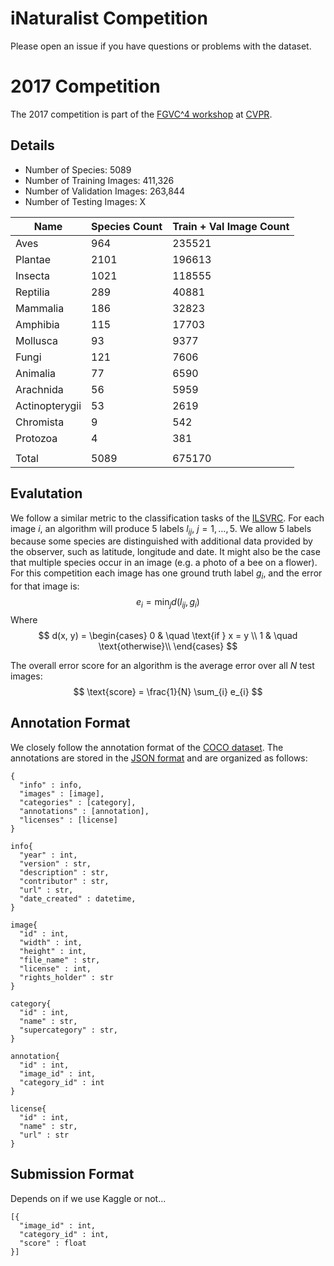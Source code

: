 # iNaturalist Competition 
Please open an issue if you have questions or problems with the dataset.

# 2017 Competition
The 2017 competition is part of the [FGVC^4 workshop](fgvc.org) at [CVPR](http://cvpr2017.thecvf.com/). 

## Details

* Number of Species: 5089
* Number of Training Images: 411,326 
* Number of Validation Images: 263,844
* Number of Testing Images: X


| Name | Species Count | Train + Val Image Count |
|------|---------------|-------------|
| Aves | 964 | 235521 | 
| Plantae | 2101 | 196613 |
| Insecta | 1021 | 118555 |
| Reptilia | 289 | 40881 |
| Mammalia | 186 | 32823 |
| Amphibia | 115 | 17703 |
| Mollusca | 93 | 9377 |
| Fungi | 121 | 7606 |
| Animalia | 77 | 6590 |
| Arachnida | 56 | 5959 |
| Actinopterygii | 53 | 2619 |
| Chromista | 9 | 542 |
| Protozoa | 4 | 381 |
| | | |
|Total| 5089 | 675170 |

## Evalutation
We follow a similar metric to the classification tasks of the [ILSVRC](http://image-net.org/challenges/LSVRC/2016/index#scene). For each image $i$, an algorithm will produce 5 labels $l_{ij}$, $j=1,\ldots,5$. We allow 5 labels because some species are distinguished with additional data provided by the observer, such as latitude, longitude and date. It might also be the case that multiple species occur in an image (e.g. a photo of a bee on a flower). For this competition each image has one ground truth label $g_i$, and the error for that image is:
$$
e_i = \min_{j}d(l_{ij}, g_i)
$$
Where
$$
d(x, y) = 
\begin{cases}
    0       & \quad \text{if } x = y \\
    1  & \quad \text{otherwise}\\
\end{cases}
$$

The overall error score for an algorithm is the average error over all $N$ test images:
$$
\text{score} = \frac{1}{N} \sum_{i} e_{i}
$$

## Annotation Format
We closely follow the annotation format of the [COCO dataset](http://mscoco.org/dataset/#download). The annotations are stored in the [JSON format](http://www.json.org/) and are organized as follows:
```
{
  "info" : info,
  "images" : [image],
  "categories" : [category],
  "annotations" : [annotation],
  "licenses" : [license]
}  

info{
  "year" : int,
  "version" : str,
  "description" : str,
  "contributor" : str,
  "url" : str,
  "date_created" : datetime,
}

image{
  "id" : int,
  "width" : int,
  "height" : int,
  "file_name" : str,
  "license" : int,
  "rights_holder" : str
}

category{
  "id" : int,
  "name" : str,
  "supercategory" : str,
}

annotation{
  "id" : int,
  "image_id" : int,
  "category_id" : int
}

license{
  "id" : int,
  "name" : str,
  "url" : str
}
```

## Submission Format
Depends on if we use Kaggle or not...
```
[{
  "image_id" : int,
  "category_id" : int,
  "score" : float
}]
```
